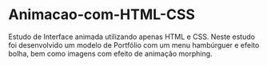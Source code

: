 # Animacao-com-HTML-CSS
Estudo de Interface animada utilizando apenas HTML e CSS. Neste estudo foi desenvolvido um modelo de Portfólio com um menu hambúrguer e efeito bolha, bem como imagens com efeito de animação morphing. 
